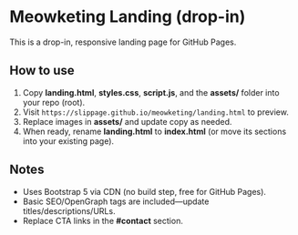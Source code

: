 # Meowketing Landing (drop-in)

This is a drop-in, responsive landing page for GitHub Pages.

## How to use

1. Copy **landing.html**, **styles.css**, **script.js**, and the **assets/** folder into your repo (root).
2. Visit `https://slippage.github.io/meowketing/landing.html` to preview.
3. Replace images in **assets/** and update copy as needed.
4. When ready, rename **landing.html** to **index.html** (or move its sections into your existing page).

## Notes
- Uses Bootstrap 5 via CDN (no build step, free for GitHub Pages).
- Basic SEO/OpenGraph tags are included—update titles/descriptions/URLs.
- Replace CTA links in the **#contact** section.
